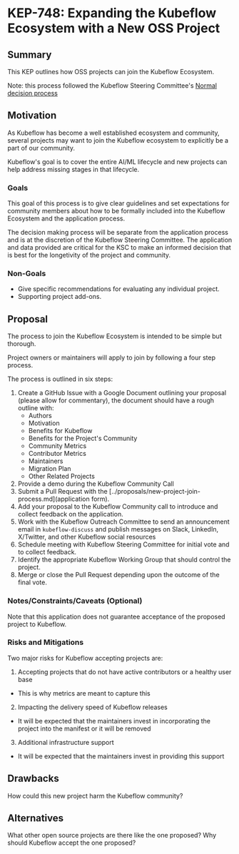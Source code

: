 # KEP-748: Expanding the Kubeflow Ecosystem with a New OSS Project

## Summary
This KEP outlines how OSS projects can join the Kubeflow Ecosystem.


Note: this process followed the Kubeflow Steering Committee's [Normal decision process](../KUBEFLOW-STEERING-COMMITTEE.md#normal-decision-process) 

## Motivation
As Kubeflow has become a well established ecosystem and community, several
projects may want to join the Kubeflow ecosystem to explicitly be a part of our 
community. 

Kubeflow's goal is to cover the entire AI/ML lifecycle and new projects can help 
address missing stages in that lifecycle.

### Goals
This goal of this process is to give clear guidelines and set expectations 
for community members about how to be formally included into the Kubeflow Ecosystem and 
the application process.

The decision making process will be separate from the application process and is at the 
discretion of the Kubeflow Steering Committee. The application and data provided are 
critical for the KSC to make an informed decision that is best for the longetivity 
of the project and community.

### Non-Goals
- Give specific recommendations for evaluating any individual project.
- Supporting project add-ons.

## Proposal
The process to join the Kubeflow Ecosystem is intended to be simple but thorough.

Project owners or maintainers will apply to join by following a four
step process. 

The process is outlined in six steps:

1. Create a GitHub Issue with a Google Document outlining your proposal (please allow for commentary), the document should have a rough outline with:
    - Authors
    - Motivation
    - Benefits for Kubeflow
    - Benefits for the Project's Community
    - Community Metrics
    - Contributor Metrics
    - Maintainers
    - Migration  Plan
    - Other Related Projects
2. Provide a demo during the Kubeflow Community Call
3. Submit a Pull Request with the [../proposals/new-project-join-process.md](application form).
4. Add your proposal to the Kubeflow Community call to introduce and collect feedback on
the application.
5. Work with the Kubeflow Outreach Committee to send an announcement email in `kubeflow-discuss` and publish messages on Slack, LinkedIn, X/Twitter, and other Kubeflow social resources
6. Schedule meeting with Kubeflow Steering Committee for initial vote and to collect feedback.
7. Identify the appropriate Kubeflow Working Group that should control the project.
8. Merge or close the Pull Request depending upon the outcome of the final vote.

### Notes/Constraints/Caveats (Optional)

Note that this application does not guarantee acceptance of the proposed project to Kubeflow.

### Risks and Mitigations

Two major risks for Kubeflow accepting projects are:
1. Accepting projects that do not have active contributors or a healthy user base
- This is why metrics are meant to capture this
2. Impacting the delivery speed of Kubeflow releases
- It will be expected that the maintainers invest in incorporating the project into the manifest or it will be removed
3. Additional infrastructure support
- It will be expected that the maintainers invest in providing this support

## Drawbacks

How could this new project harm the Kubeflow community?

## Alternatives

What other open source projects are there like the one proposed? 
Why should Kubeflow accept the one proposed?
